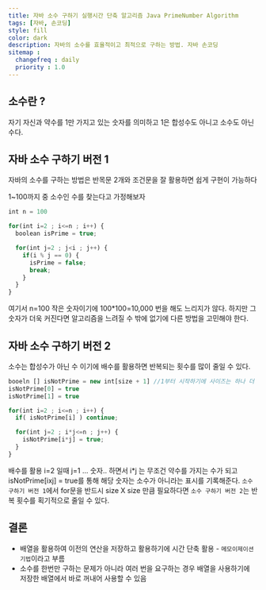 ```yaml
---
title: 자바 소수 구하기 실행시간 단축 알고리즘 Java PrimeNumber Algorithm
tags: [자바, 손코딩]
style: fill
color: dark
description: 자바의 소수를 효율적이고 최적으로 구하는 방법. 자바 손코딩 
sitemap :
  changefreq : daily
  priority : 1.0
---
```


## 소수란 ?
자기 자신과 약수를 1만 가지고 있는 숫자를 의미하고 1은 합성수도 아니고 소수도 아닌 수다.

## 자바 소수 구하기 버전 1
자바의 소수를 구하는 방법은 반목문 2개와 조건문을 잘 활용하면 쉽게 구현이 가능하다

1~100까지 중 소수인 수를 찾는다고 가정해보자

```javascript
int n = 100

for(int i=2 ; i<=n ; i++) {
  boolean isPrime = true;

  for(int j=2 ; j<i ; j++) {
    if(i % j == 0) {
      isPrime = false;
      break;
    }
  }
}
```
여기서 n=100 작은 숫자이기에 100*100=10,000 번을 해도 느리지가 않다. 하지만 그 숫자가 더욱 커진다면 알고리즘을 느려질 수 밖에 없기에 다른 방법을 고민해야 한다.

## 자바 소수 구하기 버전 2
소수는 합성수가 아닌 수 이기에 배수를 활용하면 반복되는 횟수를 많이 줄일 수 있다.

```javascript
booeln [] isNotPrime = new int[size + 1] //1부터 시작하기에 사이즈는 하나 더 크게
isNotPrime[0] = true
isNotPrime[1] = true

for(int i=2 ; i<=n ; i++) {
  if( isNotPrime[i] ) continue;

  for(int j=2 ; i*j<=n ; j++) {
    isNotPrime[i*j] = true;
  }
}
```

배수를 활용 i=2 일때 j=1 ... 숫자.. 하면서 i*j 는 무조건 약수를 가지는 수가 되고 isNotPrime[ixj] = true를 통해 해당 숫자는 소수가 아니라는 표시를 기록해준다. `소수 구하기 버전 1`에서 for문을 반드시 size X size 만큼 필요하다면 `소수 구하기 버전 2`는 반복 횟수를 획기적으로 줄일 수 있다.

## 결론
- 배열을 활용하여 이전의 연산을 저장하고 활용하기에 시간 단축 활용 - `메모이제이션 기법`이라고 부름
- 소수를 한번만 구하는 문제가 아니라 여러 번을 요구하는 경우 배열을 사용하기에 저장한 배열에서 바로 꺼내어 사용할 수 있음